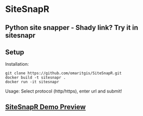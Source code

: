 # SiteSnapR
## Python site snapper - Shady link? Try it in sitesnapr

## Setup

Installation:
```
git clone https://github.com/omaritgis/SiteSnapR.git
docker build -t sitesnapr .
docker run -it sitesnapr
```

Usage:
Select protocol (http/https), enter url and submit!


## [SiteSnapR Demo Preview](https://omaritgis.github.io/SiteSnapR/snapper/src/templates/index.html)
